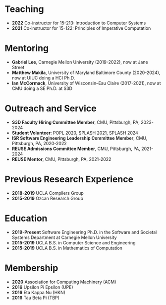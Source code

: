 Teaching
========

+ **2022** Co-instructor for 15-213: Introduction to Computer Systems
+ **2021** Co-instructor for 15-122: Principles of Imperative Computation

Mentoring
=========

+ **Gabriel Lee**, Carnegie Mellon University (2019-2022), now at Jane Street
+ **Matthew Makila**, University of Maryland Baltimore County (2020-2024), now at UIUC doing a HCI Ph.D.
+ **Ian McCormack**, University of Wisconsin–Eau Claire (2017-2021), now at CMU doing a SE Ph.D. at S3D

Outreach and Service
====================

+ **S3D Faculty Hiring Committee Member**, CMU, Pittsburgh, PA, 2023-2024
+ **Student Volunteer**: POPL 2020, SPLASH 2021, SPLASH 2024
+ **ISR Software Engineering Leadership Committee Member**, CMU, Pittsburgh, PA, 2020-2022
+ **REUSE Admissions Committee Member**, CMU, Pittsburgh, PA, 2021-2024
+ **REUSE Mentor**, CMU, Pittsburgh, PA, 2021-2022

Previous Research Experience
============================

+ **2018-2019** UCLA Compilers Group
+ **2015-2019** Ozcan Research Group

Education
=========

+ **2019-Present** Software Engineering Ph.D. in the Software and Societal Systems Department at Carnegie Mellon University
+ **2015-2019** UCLA B.S. in Computer Science and Engineering
+ **2015-2019** UCLA B.S. in Mathematics of Computation

Membership
==========

+ **2020** Association for Computing Machinery (ACM)
+ **2016** Upsilon Pi Epsilon (UPE)
+ **2016** Eta Kappa Nu (HKN)
+ **2016** Tau Beta Pi (TBP)
